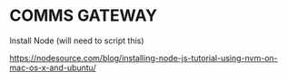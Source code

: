 # COMMS GATEWAY

Install Node (will need to script this)

https://nodesource.com/blog/installing-node-js-tutorial-using-nvm-on-mac-os-x-and-ubuntu/

